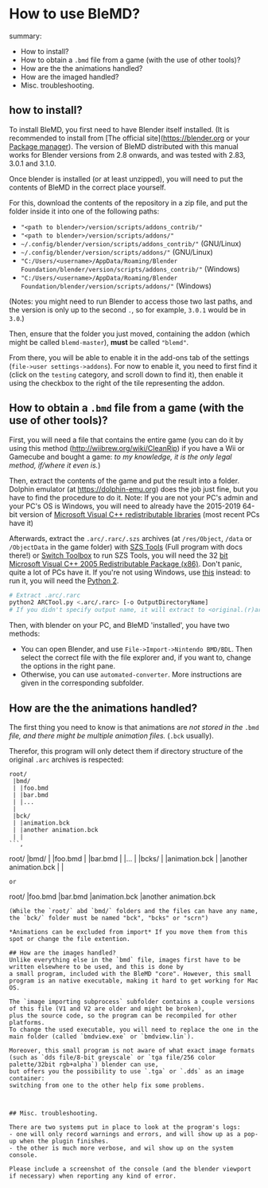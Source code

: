# How to use BleMD?
summary:
- How to install?
- How to obtain a `.bmd` file from a game (with the use of other tools)?
- How are the the animations handled?
- How are the imaged handled?
- Misc. troubleshooting.

## how to install?

To install BleMD, you first need to have Blender itself installed. (It is recommended to install from [The official site](https://blender.org or your [Package manager](https://en.wikipedia.org/wiki/Package_manager)).
The version of BleMD distributed with this manual works for Blender versions from 2.8 onwards, and was tested with 2.83, 3.0.1 and 3.1.0.

Once blender is installed (or at least unzipped), you will need to put the contents of BleMD in the correct place yourself.

For this, download the contents of the repository in a zip file, and put the folder inside it into one of the following paths:
- `"<path to blender>/version/scripts/addons_contrib/"`
- `"<path to blender>/version/scripts/addons/"`
- `~/.config/blender/version/scripts/addons_contrib/"` (GNU/Linux)
- `~/.config/blender/version/scripts/addons/"` (GNU/Linux)
- `"C:/Users/<username>/AppData/Roaming/Blender Foundation/blender/version/scripts/addons_contrib/"` (Windows)
- `"C:/Users/<username>/AppData/Roaming/Blender Foundation/blender/version/scripts/addons/"` (Windows)

(Notes: you might need to run Blender to access those two last paths, and the version is only up to the second `.`, so for example, `3.0.1` would be in `3.0`.)

Then, ensure that the folder you just moved, containing the addon (which might be called `blemd-master`),
**must** be called `"blemd"`.

From there, you will be able to enable it in the add-ons tab of the settings (`file->user settings->addons`).
For now to enable it, you need to first find it (click on the `testing` category, and scroll down to find it),
then enable it using the checkbox to the right of the tile representing the addon.

## How to obtain a `.bmd` file from a game (with the use of other tools)?

First, you will need a file that contains the entire game
(you can do it by using this method (http://wiibrew.org/wiki/CleanRip) if you have a Wii or Gamecube and bought a game:
*to my knowledge, it is the only legal method, if/where it even is.*)

Then, extract the contents of the game and put the result into a folder.
Dolphin emulator (at https://dolphin-emu.org) does the job just fine, but you have to find the procedure to do it.
Note: If you are not your PC's admin and your PC's OS is Windows, you will need to already have the 2015-2019 64-bit version of
[Microsoft Visual C++ redistributable libraries](https://www.microsoft.com/en-us/download/details.aspx?id=48145)
(most recent PCs have it)

Afterwards, extract the `.arc/.rarc/.szs` archives (at `/res/Object`, `/data` or `/ObjectData` in the game folder) with [SZS Tools](http://www.amnoid.de/gc/szstools.zip) (Full program with docs there!) or [Switch Toolbox](https://github.com/KillzXGaming/Switch-Toolbox)
to run SZS Tools, you will need the 32 [bit Microsoft Visual C++ 2005 Redistributable Package (x86)](http://go.microsoft.com/fwlink/?linkid=65127). 
Don't panic, quite a lot of PCs have it.
If you're not using Windows, use [this](https://github.com/tpwrules/ARCTool) instead: 
to run it, you will need the [Python 2](https://www.python.org/downloads/release/python-278/).
```bash
# Extract .arc/.rarc
python2 ARCTool.py <.arc/.rarc> [-o OutputDirectoryName]
# If you didn't specify output name, it will extract to <original.(r)arc>.extracted/
```

Then, with blender on your PC, and BleMD 'installed', you have two methods:
- You can open Blender, and use `File->Import->Nintendo BMD/BDL`. Then select the correct file with the file explorer
and, if you want to, change the options in the right pane.
- Otherwise, you can use `automated-converter`. More instructions are given in the corresponding subfolder.

## How are the the animations handled?

The first thing you need to know is that animations are *not stored in the* `.bmd` *file,
and there might be multiple animation files.* (`.bck` usually).

Therefor, this program will only detect them if directory structure of the original `.arc` archives is respected:

```
root/
 |bmd/
 | |foo.bmd
 | |bar.bmd
 | |...
 |
 |bck/
 | |animation.bck
 | |another animation.bck
 | |
```,

```
root/
 |bmd/
 | |foo.bmd
 | |bar.bmd
 | |...
 |
 |bcks/
 | |animation.bck
 | |another animation.bck
 | |
```
or
```
root/
 |foo.bmd
 |bar.bmd
 |animation.bck
 |another animation.bck
```
(While the `root/` abd `bmd/` folders and the files can have any name, the `bck/` folder must be named "bck", "bcks" or "scrn")

*Animations can be excluded from import* If you move them from this spot or change the file extention.

## How are the images handled?
Unlike everything else in the `bmd` file, images first have to be written elsewhere to be used, and this is done by
a small program, included with the BleMD "core". However, this small program is an native executable, making it hard to get working for Mac OS.

The `image importing subprocess` subfolder contains a couple versions of this file (V1 and V2 are older and might be broken),
plus the source code, so the program can be recompiled for other platforms.
To change the used executable, you will need to replace the one in the main folder (called `bmdview.exe` or `bmdview.lin`).

Moreover, this small program is not aware of what exact image formats (such as `dds file/8-bit greyscale` or `tga file/256 color palette/32bit rgb+alpha`) blender can use,
but offers you the possibility to use `.tga` or `.dds` as an image container:
switching from one to the other help fix some problems.



## Misc. troubleshooting.

There are two systems put in place to look at the program's logs:
- one will only record warnings and errors, and will show up as a pop-up when the plugin finishes.
- the other is much more verbose, and wil show up on the system console.

Please include a screenshot of the console (and the blender viewport if necessary) when reporting any kind of error.
